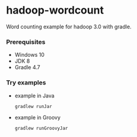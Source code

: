 # hadoop-wordcount
Word counting example for hadoop 3.0 with gradle.

### Prerequisites
* Windows 10
* JDK 8
* Gradle 4.7

### Try examples
* example in Java
    ```bat
    gradlew runJar
    ```
* example in Groovy
    ```bat
    gradlew runGroovyJar
    ```
